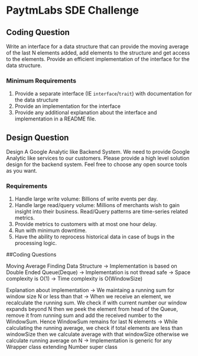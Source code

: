 # PaytmLabs SDE Challenge

## Coding Question

Write an interface for a data structure that can provide the moving average of the last N elements added, add elements to the structure and get access to the elements. Provide an efficient implementation of the interface for the data structure.

### Minimum Requirements

1. Provide a separate interface (IE `interface`/`trait`) with documentation for the data structure
2. Provide an implementation for the interface
3. Provide any additional explanation about the interface and implementation in a README file.

## Design Question

Design A Google Analytic like Backend System.
We need to provide Google Analytic like services to our customers. Please provide a high level solution design for the backend system. Feel free to choose any open source tools as you want.

### Requirements

1. Handle large write volume: Billions of write events per day.
2. Handle large read/query volume: Millions of merchants wish to gain insight into their business. Read/Query patterns are time-series related metrics.
3. Provide metrics to customers with at most one hour delay.
4. Run with minimum downtime.
5. Have the ability to reprocess historical data in case of bugs in the processing logic.



##Coding Questions 

Moving Average Finding Data Structure
-> Implementation is based on Double Ended Queue(Deque)
-> Implementation is not thread safe
-> Space complexity is O(1)
-> Time complexity is O(WindowSize)

Explanation about implementation
-> We maintaing a running sum for window size N or less than that
-> When we receive an element, we recalculate the running sum. We check if with current number our window expands beyond N then we peek the element from head of the Queue, remove it from running
sum and add the received number to the WindowSum. Hence WindowSum remains for last N elements
-> While calculating the running average, we check if total elements are less than windowSize then we calculate average with that windowSize otherwise we calculate running average on N
-> Implementation is generic for any Wrapper class extending Number super class